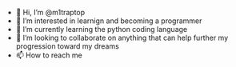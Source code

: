- 👋 Hi, I’m @m1traptop
- 👀 I’m interested in learnign and becoming a programmer
- 🌱 I’m currently learning the python coding language
- 💞️ I’m looking to collaborate on anything that can help further my progression toward my dreams
- 📫 How to reach me 

<!---
m1traptop/m1traptop is a ✨ special ✨ repository because its `README.md` (this file) appears on your GitHub profile.
You can click the Preview link to take a look at your changes.
--->

